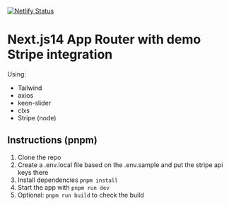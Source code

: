 [![Netlify Status](https://api.netlify.com/api/v1/badges/bf88505e-c5a5-4a57-8f76-43c633458c63/deploy-status)](https://app.netlify.com/sites/next-app-router-stripe-shop/deploys)

# Next.js14 App Router with demo Stripe integration

Using:

- Tailwind
- axios
- keen-slider
- clxs
- Stripe (node)

## Instructions (pnpm)

1. Clone the repo
2. Create a .env.local file based on the .env.sample and put the stripe api keys there
3. Install dependencies `pnpm install`
4. Start the app with `pnpm run dev`
5. Optional: `pnpm run build` to check the build


